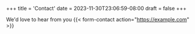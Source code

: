+++
title = 'Contact'
date = 2023-11-30T23:06:59-08:00
draft = false
+++

We'd love to hear from you
{{< form-contact action="https://example.com"  >}}
